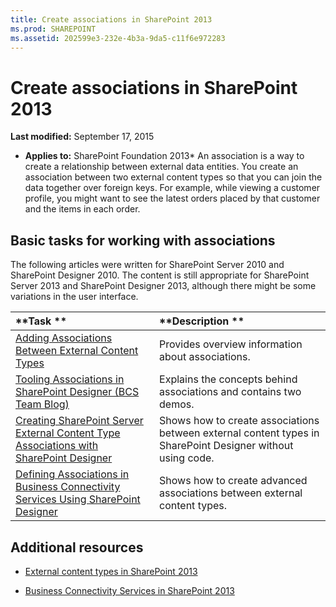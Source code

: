 ```yaml
---
title: Create associations in SharePoint 2013
ms.prod: SHAREPOINT
ms.assetid: 202599e3-232e-4b3a-9da5-c11f6e972283
---
```



# Create associations in SharePoint 2013

 **Last modified:** September 17, 2015
  
    
    

 * **Applies to:** SharePoint Foundation 2013* 
An association is a way to create a relationship between external data entities. You create an association between two external content types so that you can join the data together over foreign keys. For example, while viewing a customer profile, you might want to see the latest orders placed by that customer and the items in each order. 
  
    
    


## Basic tasks for working with associations

The following articles were written for SharePoint Server 2010 and SharePoint Designer 2010. The content is still appropriate for SharePoint Server 2013 and SharePoint Designer 2013, although there might be some variations in the user interface. 
  
    
    


|**Task **|**Description **|
|:-----|:-----|
| [Adding Associations Between External Content Types](http://msdn.microsoft.com/en-us/library/ff394528.aspx)|Provides overview information about associations. |
| [Tooling Associations in SharePoint Designer (BCS Team Blog)](http://blogs.msdn.com/b/bcs/archive/2010/01/15/tooling-associations-in-sharepoint-designer-2010.aspx)|Explains the concepts behind associations and contains two demos. |
| [Creating SharePoint Server External Content Type Associations with SharePoint Designer](http://msdn.microsoft.com/en-us/library/ff728816.aspx)|Shows how to create associations between external content types in SharePoint Designer without using code. |
| [Defining Associations in Business Connectivity Services Using SharePoint Designer](http://msdn.microsoft.com/en-us/library/gg607166.aspx)|Shows how to create advanced associations between external content types. |
   

## Additional resources


-  [External content types in SharePoint 2013](external-content-types-in-sharepoint-2013.md)
    
  
-  [Business Connectivity Services in SharePoint 2013](business-connectivity-services-in-sharepoint-2013.md)
    
  

